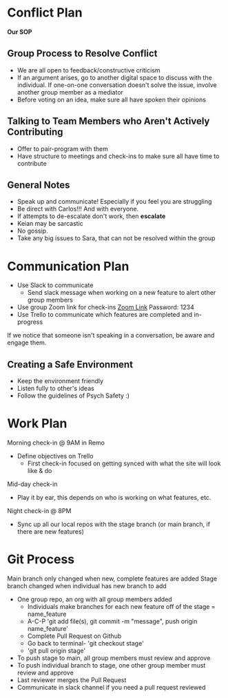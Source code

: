 # Conflict Plan

**Our SOP**

## Group Process to Resolve Conflict

- We are all open to feedback/constructive criticism 
- If an argument arises, go to another digital space to discuss with the individual. If one-on-one conversation doesn't solve the issue, involve another group member as a mediator
- Before voting on an idea, make sure all have spoken their opinions

## Talking to Team Members who Aren't Actively Contributing

- Offer to pair-program with them
- Have structure to meetings and check-ins to make sure all have time to contribute


## General Notes

- Speak up and communicate! Especially if you feel you are struggling
- Be direct with Carlos!!! And with everyone. 
- If attempts to de-escalate don't work, then **escalate**
- Keian may be sarcastic
- No gossip. 
- Take any big issues to Sara, that can not be resolved within the group

# Communication Plan

- Use Slack to communicate 
  - Send slack message when working on a new feature to alert other group members
- Use group Zoom link for check-ins [Zoom Link](https://us05web.zoom.us/j/4273494316?pwd=eGJYaC9qcUViWEREQmxhNjl2dTdaQT09) Password: 1234
- Use Trello to communicate which features are completed and in-progress

If we notice that someone isn't speaking in a conversation, be aware and engage them. 

## Creating a Safe Environment 

- Keep the environment friendly
- Listen fully to other's ideas 
- Follow the guidelines of Psych Safety :)

# Work Plan

Morning check-in @ 9AM in Remo
- Define objectives on Trello
  - First check-in focused on getting synced with what the site will look like & do

Mid-day check-in 
- Play it by ear, this depends on who is working on what features, etc.

Night check-in @ 8PM
- Sync up all our local repos with the stage branch (or main branch, if there are new features)

# Git Process

Main branch only changed when new, complete features are added
Stage branch changed when individual has new branch to add

- One group repo, an org with all group members added
  - Individuals make branches for each new feature off of the stage = name_feature
  - A-C-P 'git add file(s), git commit -m "message", push origin name_feature'
  - Complete Pull Request on Github
  - Go back to terminal- 'git checkout stage'
  - 'git pull origin stage'
- To push stage to main, all group members must review and approve
- To push individual branch to stage, one other group member must review and approve
- Last reviewer merges the Pull Request
- Communicate in slack channel if you need a pull request reviewed



